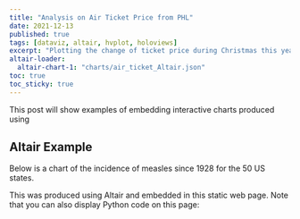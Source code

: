 ```yaml
---
title: "Analysis on Air Ticket Price from PHL"
date: 2021-12-13
published: true
tags: [dataviz, altair, hvplot, holoviews]
excerpt: "Plotting the change of ticket price during Christmas this year."
altair-loader:
  altair-chart-1: "charts/air_ticket_Altair.json"
toc: true
toc_sticky: true
---
```


This post will show examples of embedding interactive charts produced using 

## Altair Example

Below is a chart of the incidence of measles since 1928 for the 50 US states.

<div id="altair-chart-1"></div>

This was produced using Altair and embedded in this static web page. Note that you can also display Python code on this page:


